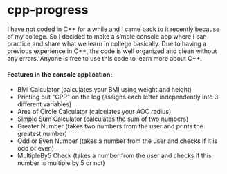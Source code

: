 # cpp-progress
I have not coded in C++ for a while and I came back to it recently because of my college. So I decided to make a simple console app where I can practice and share what we learn in college basically. Due to having a previous experience in C++, the code is well organized and clean without any errors. Anyone is free to use this code to learn more about C++.

#### Features in the console application:
* BMI Calculator (calculates your BMI using weight and height)
* Printing out "CPP" on the log (assigns each letter independently into 3 different variables)
* Area of Circle Calculator (calculates your AOC radius)
* Simple Sum Calculator (calculates the sum of two numbers)
* Greater Number (takes two numbers from the user and prints the greatest number)
* Odd or Even Number (takes a number from the user and checks if it is odd or even)
* MultipleBy5 Check (takes a number from the user and checks if this number is multiple by 5 or not)
